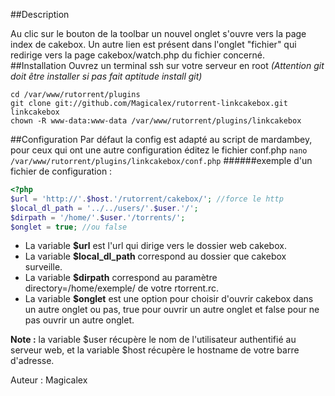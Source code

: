##Description

Au clic sur le bouton de la toolbar un nouvel onglet s'ouvre vers la page index de cakebox.
Un autre lien est présent dans l'onglet "fichier" qui redirige vers la page cakebox/watch.php du fichier concerné.  
##Installation
Ouvrez un terminal ssh sur votre serveur en root *(Attention git doit être installer si pas fait aptitude install git)*
```
cd /var/www/rutorrent/plugins
git clone git://github.com/Magicalex/rutorrent-linkcakebox.git linkcakebox
chown -R www-data:www-data /var/www/rutorrent/plugins/linkcakebox
```
##Configuration
Par défaut la config est adapté au script de mardambey, pour ceux qui ont une autre configuration éditez le fichier conf.php
```nano /var/www/rutorrent/plugins/linkcakebox/conf.php``` 
######exemple d'un fichier de configuration :
```php
<?php
$url = 'http://'.$host.'/rutorrent/cakebox/'; //force le http
$local_dl_path = '../../users/'.$user.'/';
$dirpath = '/home/'.$user.'/torrents/';
$onglet = true; //ou false
```
+ La variable **$url** est l'url qui dirige vers le dossier web cakebox.
+ La variable **$local_dl_path** correspond au dossier que cakebox surveille.
+ La variable **$dirpath** correspond au paramètre directory=/home/exemple/ de votre rtorrent.rc.
+ La variable **$onglet** est une option pour choisir d'ouvrir cakebox dans un autre onglet ou pas, true pour ouvrir un autre onglet et false pour ne pas ouvrir un autre onglet.

**Note :** la variable $user récupère le nom de l'utilisateur authentifié au serveur web,
et la variable $host récupère le hostname de votre barre d'adresse.

Auteur : Magicalex
